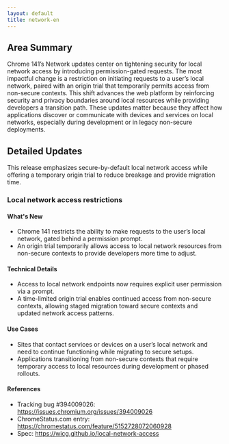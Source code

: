 ```yaml
---
layout: default
title: network-en
---
```


## Area Summary

Chrome 141’s Network updates center on tightening security for local network access by introducing permission-gated requests. The most impactful change is a restriction on initiating requests to a user’s local network, paired with an origin trial that temporarily permits access from non-secure contexts. This shift advances the web platform by reinforcing security and privacy boundaries around local resources while providing developers a transition path. These updates matter because they affect how applications discover or communicate with devices and services on local networks, especially during development or in legacy non-secure deployments.

## Detailed Updates

This release emphasizes secure-by-default local network access while offering a temporary origin trial to reduce breakage and provide migration time.

### Local network access restrictions

#### What's New
- Chrome 141 restricts the ability to make requests to the user’s local network, gated behind a permission prompt.
- An origin trial temporarily allows access to local network resources from non-secure contexts to provide developers more time to adjust.

#### Technical Details
- Access to local network endpoints now requires explicit user permission via a prompt.
- A time-limited origin trial enables continued access from non-secure contexts, allowing staged migration toward secure contexts and updated network access patterns.

#### Use Cases
- Sites that contact services or devices on a user’s local network and need to continue functioning while migrating to secure setups.
- Applications transitioning from non-secure contexts that require temporary access to local resources during development or phased rollouts.

#### References
- Tracking bug #394009026: https://issues.chromium.org/issues/394009026
- ChromeStatus.com entry: https://chromestatus.com/feature/5152728072060928
- Spec: https://wicg.github.io/local-network-access
